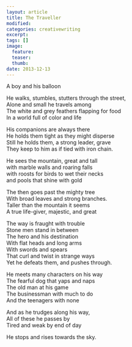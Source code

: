 ```yaml
---
layout: article
title: The Traveller
modified:
categories: creativewriting
excerpt:
tags: []
image:
  feature:
  teaser:
  thumb:
date: 2013-12-13
---
```


A boy and his balloon  

He walks, stumbles, stutters through the street,  
Alone and small he travels among  
The white and grey feathers flapping for food  
In a world full of color and life  

His companions are always there  
He holds them tight as they might disperse  
Still he holds them, a strong leader, grave  
They keep to him as if tied with iron chain.  

He sees the mountain, great and tall  
with marble walls and roaring falls  
with roosts for birds to wet their necks  
and pools that shine with gold  
 
The then goes past the mighty tree  
With broad leaves and strong branches.  
Taller than the mountain it seems  
A true life-giver, majestic, and great  

The way is fraught with trouble  
Stone men stand in between    
The hero and his destination  
With flat heads and long arms  
With swords and spears  
That curl and twist in strange ways  
Yet he defeats them, and pushes through.  

He meets many characters on his way  
The fearful dog that yaps and naps  
The old man at his game  
The businessman with much to do  
And the teenagers with none  

And as he trudges along his way,  
All of these he passes by  
Tired and weak by end of day  

He stops and rises towards the sky.  